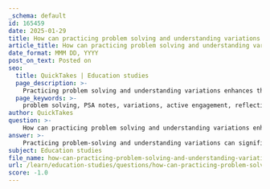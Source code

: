 ```yaml
---
_schema: default
id: 165459
date: 2025-01-29
title: How can practicing problem solving and understanding variations enhance the review of PSA notes?
article_title: How can practicing problem solving and understanding variations enhance the review of PSA notes?
date_format: MMM DD, YYYY
post_on_text: Posted on
seo:
  title: QuickTakes | Education studies
  page_description: >-
    Practicing problem solving and understanding variations enhances the review of PSA notes by fostering adaptability, encouraging active engagement, improving reasoning skills, refining note-taking strategies, and developing a flexible mindset for tackling complex problems.
  page_keywords: >-
    problem solving, PSA notes, variations, active engagement, reflection, reasoning, note-taking, flexible mindset, deeper understanding, exam preparation
author: QuickTakes
question: >-
    How can practicing problem solving and understanding variations enhance the review of PSA notes?
answer: >-
    Practicing problem-solving and understanding variations can significantly enhance the review of PSA (Problem, Steps, Answer) notes in several ways:\n\n1. **Preparation for Complex Questions**: By regularly engaging with different variations of problems, students become adept at applying the PSA framework to novel situations. This practice helps them analyze problems more effectively, identify relevant concepts, and apply the appropriate steps, even when the problems differ from those encountered in their notes. This adaptability is crucial for exams that often include unexpected or complex questions.\n\n2. **Active Engagement and Reflection**: The PSA method encourages students to actively engage with the material by annotating their problem-solving steps and reflecting on their processes. This active engagement fosters a deeper understanding of the underlying concepts, which is essential when facing new or varied problems. Students who reflect on their problem-solving strategies are more likely to develop a flexible mindset, allowing them to tackle challenges that may not directly mirror their notes.\n\n3. **Understanding Reasoning**: Practicing variations in problem-solving helps students move beyond rote memorization. By understanding the reasoning behind each step in the PSA framework, they can better grasp the logic of problem-solving. This understanding is crucial for technical subjects, where the application of concepts can vary widely.\n\n4. **Enhanced Note-Taking**: As students practice solving different types of problems, they can refine their note-taking strategies. They may find that certain annotations or methods of recording steps are more effective for understanding complex concepts. This iterative process of refining notes based on practice can lead to more concise and effective study materials.\n\n5. **Development of a Flexible Mindset**: Regularly encountering and solving varied problems encourages a mindset that is open to change and adaptation. This flexibility is vital in technical fields, where problems can often be presented in unexpected formats. Students who practice this way are better equipped to handle diverse challenges and can synthesize information more effectively.\n\nIn summary, practicing problem-solving with variations not only enhances the review of PSA notes but also contributes to a deeper understanding of the material, better preparation for exams, and the development of effective study strategies. This approach aligns well with the goals of the PSA framework, which emphasizes understanding and applying knowledge rather than mere memorization.
subject: Education studies
file_name: how-can-practicing-problem-solving-and-understanding-variations-enhance-the-review-of-psa-notes.md
url: /learn/education-studies/questions/how-can-practicing-problem-solving-and-understanding-variations-enhance-the-review-of-psa-notes
score: -1.0
---
```


&nbsp;